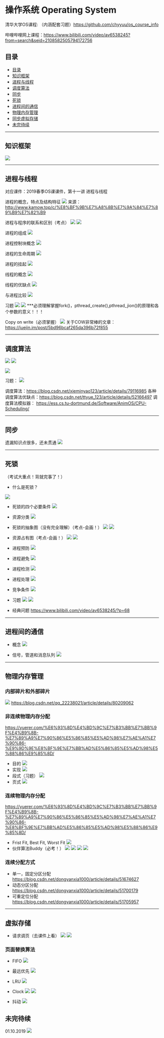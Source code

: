 # 操作系统 Operating System


清华大学OS课程: （内涵配套习题）https://github.com/chyyuu/os_course_info

哔哩哔哩网上课程：https://www.bilibili.com/video/av6538245?from=search&seid=2108582505794172756

## 目录

<!--ts-->
   * [目录](#目录)
   * [知识框架](#知识框架)
   * [进程与线程](#进程与线程)
   * [调度算法](#调度算法)
   * [同步](#同步)
   * [死锁](#死锁)
   * [进程间的通信](#进程间的通信)
   * [物理内存管理](#物理内存管理)
   * [同步虚拟存储](#虚拟存储)
   * [未完待续](#未完待续)
<!--te-->


---

## 知识框架

![](https://i.imgur.com/VfMIVxa.png)



---
## 进程与线程
对应课件：2019春季OS课课件，第十一讲 进程与线程


进程的概念，特点及结构特征
![](https://i.imgur.com/tcRwfIf.png)
来源：http://www.kamow.top/c/%E8%BF%9B%E7%A8%8B%E7%9A%84%E7%89%B9%E7%82%B9

进程与程序的联系和区别（考点）
![](https://i.imgur.com/Xvr4guJ.png)
![](https://i.imgur.com/MU4G1eI.png)

进程的组成
![](https://i.imgur.com/KddVOJf.png)


进程控制块概念
![](https://i.imgur.com/eckdH9m.png)

进程的生命周期
![](https://i.imgur.com/MyvtEQq.png)

进程的挂起
![](https://i.imgur.com/FCLdtgC.png)


线程的概念
![](https://i.imgur.com/Om7wpAp.png)

线程的优缺点
![](https://i.imgur.com/TTWRaFJ.png)

与进程比较
![](https://i.imgur.com/kxdGG3t.png)

习题
![](https://i.imgur.com/mkXsd9p.png)
![](https://i.imgur.com/ZQ4ZCuC.png)
***必须理解掌握fork()，pthread_create(),pthread_jion()的原理和各个参数的意义！！！

Copy on write（必须掌握）
![](https://i.imgur.com/axRsuYd.png)
关于COW非常棒的文章：https://juejin.im/post/5bd96bcaf265da396b72f855

---

## 调度算法
![](https://i.imgur.com/PZ8pWOp.jpg)
![](https://i.imgur.com/73J0Z3L.jpg)

![](https://i.imgur.com/ODAh9Ot.jpg)

习题：
![](https://i.imgur.com/YXHHAeB.png)

调度算法：https://blog.csdn.net/xieminyao123/article/details/79116985
各种调度算法优缺点：https://blog.csdn.net/ttyue_123/article/details/52166497
调度算法模拟器：
https://ess.cs.tu-dortmund.de/Software/AnimOS/CPU-Scheduling/


---

## 同步
遗漏知识点很多，还未贯通
![](https://i.imgur.com/fA5g7TB.png)

---

## 死锁
（考试大重点！背就完事了！）
- 什么是死锁？

![](https://i.imgur.com/PrTsIQv.png)

- 死锁的四个必要条件
![](https://i.imgur.com/y5O8AmD.png)

- 资源分类
![](https://i.imgur.com/2abMI0X.png)

- 死锁的抽象图（没有完全理解）（考点-会画！）
![](https://i.imgur.com/3jkwGb7.png)
![](https://i.imgur.com/Wnidz2p.png)

- 资源占有图（考点-会画！）
![](https://i.imgur.com/g0tPxsP.png)
![](https://i.imgur.com/rJGwDwm.png)

- 进程预防
![](https://i.imgur.com/lFsiCZl.png)

- 进程避免
![](https://i.imgur.com/OwMYBvK.png)

- 进程检测
![](https://i.imgur.com/fMIWjGi.png)

- 进程处理
![](https://i.imgur.com/QyVRIOk.png)

- 竞争条件
![](https://i.imgur.com/rghLHlv.png)

- 习题
![](https://i.imgur.com/1ScdCPS.png)
![](https://i.imgur.com/pdkORW2.png)
- 经典问题
https://www.bilibili.com/video/av6538245/?p=68




---

## 进程间的通信
- 概念
![](https://i.imgur.com/4j9xhct.png)

- 信号，管道和消息队列
![](https://i.imgur.com/O2LHW2e.jpg)


---

## 物理内存管理
### 内部碎片和外部碎片
![](https://i.imgur.com/mJXz1bC.jpg)
https://blog.csdn.net/qq_22238021/article/details/80209062

### 非连续物理内存分配
https://yuerer.com/%E6%93%8D%E4%BD%9C%E7%B3%BB%E7%BB%9F%E4%B9%8B-%E7%89%A9%E7%90%86%E5%86%85%E5%AD%98%E7%AE%A1%E7%90%86-%E9%9D%9E%E8%BF%9E%E7%BB%AD%E5%86%85%E5%AD%98%E5%88%86%E9%85%8D/
- 目的
![](https://i.imgur.com/qNFULjK.png)
- 实现
![](https://i.imgur.com/hvztaW0.png)
- 段式（习题）
![](https://i.imgur.com/9mPA7XS.png)
- 页式
![](https://i.imgur.com/C7DcImf.png)

### 连续物理内存分配
https://yuerer.com/%E6%93%8D%E4%BD%9C%E7%B3%BB%E7%BB%9F%E4%B9%8B-%E7%89%A9%E7%90%86%E5%86%85%E5%AD%98%E7%AE%A1%E7%90%86-%E8%BF%9E%E7%BB%AD%E5%86%85%E5%AD%98%E5%88%86%E9%85%8D/
- Frist Fit, Best Fit, Worst Fit
![](https://i.imgur.com/6HXxaKE.jpg)
- 伙伴算法Buddy（必考！）
![](https://i.imgur.com/tCCBJBd.png)
![](https://i.imgur.com/6DPW1LE.png)
![](https://i.imgur.com/X0jkD1v.png)
![](https://i.imgur.com/aKFjBZt.png)

### 连续分配方式
- 单一，固定分区分配
https://blog.csdn.net/dongyanxia1000/article/details/51674627
- 动态分区分配
https://blog.csdn.net/dongyanxia1000/article/details/51700179
- 可重定位分配
https://blog.csdn.net/dongyanxia1000/article/details/51705957

---

## 虚拟存储
- 请求调页（去课件上看）
![](https://i.imgur.com/M8TWc3u.png)
![](https://i.imgur.com/uFOQKks.png)

### 页面替换算法
- FIFO
![](https://i.imgur.com/ydH2HAK.png)
- 最远优先
![](https://i.imgur.com/C2Jg6Y6.png)
- LRU
![](https://i.imgur.com/aAkWaL3.png)
- Clock
![](https://i.imgur.com/g6nyvPi.png)
![](https://i.imgur.com/ITedNn6.png)

- 抖动
![](https://i.imgur.com/ssR9VID.jpg)


## 未完待续
01.10.2019
![](https://i.imgur.com/fA5g7TB.png)
